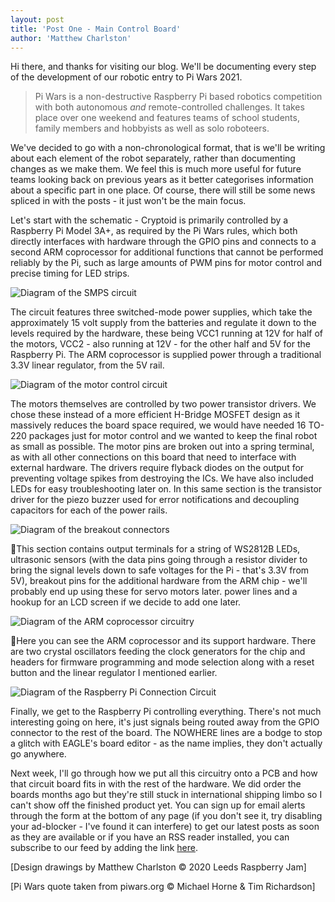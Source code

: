 ```yaml
---
layout: post
title: 'Post One - Main Control Board'
author: 'Matthew Charlston'
---
```


Hi there, and thanks for visiting our blog. We'll be documenting every step of the development of our robotic entry to Pi Wars 2021. 

> Pi Wars is a non-destructive Raspberry Pi based robotics competition with both autonomous *and* remote-controlled challenges. It takes place over one weekend and  features teams of school students, family members and hobbyists as well as solo roboteers. 

We've decided to go with a non-chronological format, that is we'll be writing about each element of the robot separately, rather than documenting changes as we make them. We feel this is much more useful for future teams looking back on previous years as it better categorises information about a specific part in one place. Of course, there will still be some news spliced in with the posts - it just won't be the main focus.

Let's start with the schematic - Cryptoid is primarily controlled by a Raspberry Pi Model 3A+, as required by the Pi Wars rules, which both directly interfaces with hardware through the GPIO pins and connects to a second ARM coprocessor for additional functions that cannot be performed reliably by the Pi, such as large amounts of PWM pins for motor control and precise timing for LED strips.

![Diagram of the SMPS circuit](/images/smps.png "SMPS")

The circuit features three switched-mode power supplies, which take the approximately 15 volt supply from the batteries and regulate it down to the levels required by the hardware, these being VCC1 running at 12V for half of the motors, VCC2 - also running at 12V - for the other half and 5V for the Raspberry Pi. The ARM coprocessor is supplied power through a traditional 3.3V linear regulator, from the 5V rail.

![Diagram of the motor control circuit](/images/mc.png "Motor Controllers")

The motors themselves are controlled by two power transistor drivers. We chose these instead of a more efficient H-Bridge MOSFET design as it massively reduces the board space required, we would have needed 16 TO-220 packages just for motor control and we wanted to keep the final robot as small as possible. The motor pins are broken out into a spring terminal, as with all other connections on this board that need to interface with external hardware. The drivers require flyback diodes on the output for preventing voltage spikes from destroying the ICs. We have also included LEDs for easy troubleshooting later on. In this same section is the transistor driver for the piezo buzzer used for error notifications and decoupling capacitors for each of the power rails.

![Diagram of the breakout connectors](/images/con.png "Connectors")

This section contains output terminals for a string of WS2812B LEDs, ultrasonic sensors (with the data pins going through a resistor divider to bring the signal levels down to safe voltages for the Pi - that's 3.3V from 5V), breakout pins for the additional hardware from the ARM chip - we'll probably end up using these for servo motors later. power lines and a hookup for an LCD screen if we decide to add one later.

![Diagram of the ARM coprocessor circuitry](/images/arm.png "ARM Chip")

Here you can see the ARM coprocessor and its support hardware. There are two crystal oscillators feeding the clock generators for the chip and headers for firmware programming and mode selection along with a reset button and the linear regulator I mentioned earlier.

![Diagram of the Raspberry Pi Connection Circuit](/images/rpi.png "Raspberry Pi Connector")

Finally, we get to the Raspberry Pi controlling everything. There's not much interesting going on here, it's just signals being routed away from the GPIO connector to the rest of the board. The NOWHERE lines are a bodge to stop a glitch with EAGLE's board editor - as the name implies, they don't actually go anywhere.

Next week, I'll go through how we put all this circuitry onto a PCB and how that circuit board fits in with the rest of the hardware. We did order the boards months ago but they're still stuck in international shipping limbo so I can't show off the finished product yet. You can sign up for email alerts through the form at the bottom of any page (if you don't see it, try disabling your ad-blocker - I've found it can interfere) to get our latest posts as soon as they are available or if you have an RSS reader installed, you can subscribe to our feed by adding the link [here](atom.xml).

[Design drawings by Matthew Charlston © 2020 Leeds Raspberry Jam] 

[Pi Wars quote taken from piwars.org © Michael Horne & Tim Richardson]